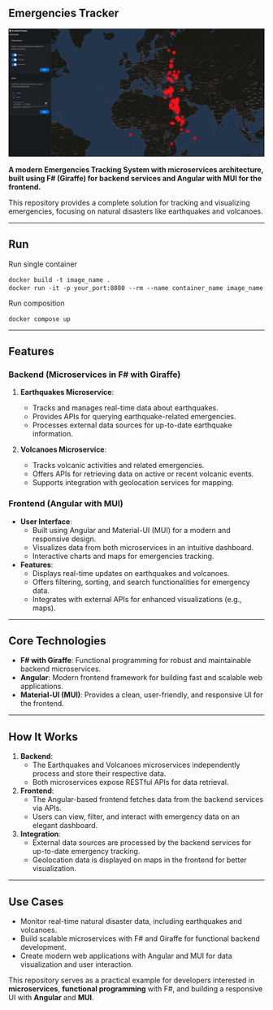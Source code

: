 ## Emergencies Tracker

![alt text](images/ui.png)

**A modern Emergencies Tracking System with microservices architecture, built using F# (Giraffe) for backend services and Angular with MUI for the frontend.**

This repository provides a complete solution for tracking and visualizing emergencies, focusing on natural disasters like earthquakes and volcanoes.

---

## Run

Run single container

```
docker build -t image_name .
docker run -it -p your_port:8080 --rm --name container_name image_name
```

Run composition

```
docker compose up
```

---

## Features

### Backend (Microservices in F# with Giraffe)

1. **Earthquakes Microservice**:

   - Tracks and manages real-time data about earthquakes.
   - Provides APIs for querying earthquake-related emergencies.
   - Processes external data sources for up-to-date earthquake information.

2. **Volcanoes Microservice**:
   - Tracks volcanic activities and related emergencies.
   - Offers APIs for retrieving data on active or recent volcanic events.
   - Supports integration with geolocation services for mapping.

### Frontend (Angular with MUI)

- **User Interface**:
  - Built using Angular and Material-UI (MUI) for a modern and responsive design.
  - Visualizes data from both microservices in an intuitive dashboard.
  - Interactive charts and maps for emergencies tracking.
- **Features**:
  - Displays real-time updates on earthquakes and volcanoes.
  - Offers filtering, sorting, and search functionalities for emergency data.
  - Integrates with external APIs for enhanced visualizations (e.g., maps).

---

## Core Technologies

- **F# with Giraffe**: Functional programming for robust and maintainable backend microservices.
- **Angular**: Modern frontend framework for building fast and scalable web applications.
- **Material-UI (MUI)**: Provides a clean, user-friendly, and responsive UI for the frontend.

---

## How It Works

1. **Backend**:
   - The Earthquakes and Volcanoes microservices independently process and store their respective data.
   - Both microservices expose RESTful APIs for data retrieval.
2. **Frontend**:
   - The Angular-based frontend fetches data from the backend services via APIs.
   - Users can view, filter, and interact with emergency data on an elegant dashboard.
3. **Integration**:
   - External data sources are processed by the backend services for up-to-date emergency tracking.
   - Geolocation data is displayed on maps in the frontend for better visualization.

---

## Use Cases

- Monitor real-time natural disaster data, including earthquakes and volcanoes.
- Build scalable microservices with F# and Giraffe for functional backend development.
- Create modern web applications with Angular and MUI for data visualization and user interaction.

This repository serves as a practical example for developers interested in **microservices**, **functional programming** with F#, and building a responsive UI with **Angular** and **MUI**.
